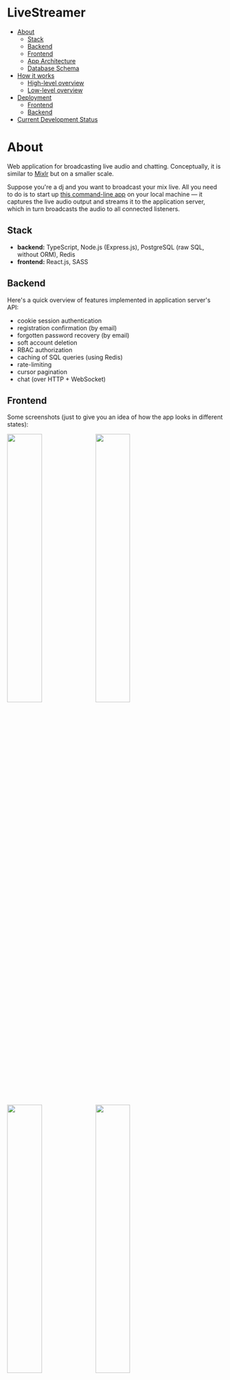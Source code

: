 # LiveStreamer

* [About](#about)
  * [Stack](#stack)
  * [Backend](#backend)
  * [Frontend](#frontend)
  * [App Architecture](#app-architecture)
  * [Database Schema](#database-schema)
* [How it works](#how-it-works)
  * [High-level overview](#high-level-overview)
  * [Low-level overview](#low-level-overview)
* [Deployment](#deployment)
  * [Frontend](#frontend-1)
  * [Backend](#backend-1)
* [Current Development Status](#current-development-status)



# About

Web application for broadcasting live audio and chatting. Conceptually, it is similar to [Mixlr](http://mixlr.com) but on a smaller scale.

Suppose you're a dj and you want to broadcast your mix live. All you need to do is to start up [this command-line app](https://github.com/ponomarevandrey/live-streamer-source-client) on your local machine — it captures the live audio output and streams it to the application server, which in turn broadcasts the audio to all connected listeners.



## Stack

* **backend:** TypeScript, Node.js (Express.js), PostgreSQL (raw SQL, without ORM), Redis
* **frontend:** React.js, SASS



## Backend

Here's a quick overview of features implemented in application server's API:

* cookie session authentication
* registration confirmation (by email)
* forgotten password recovery (by email)
* soft account deletion
* RBAC authorization
* caching of SQL queries (using Redis)
* rate-limiting
* cursor pagination
* chat (over HTTP + WebSocket)



## Frontend

Some screenshots (just to give you an idea of how the app looks in different states):

<img src="./doc/ui-screenshots/01.png" width="40%">

<img src="./doc/ui-screenshots/02.png" width="40%">

<img src="./doc/ui-screenshots/03.png" width="40%">

<img src="./doc/ui-screenshots/04.png" width="40%">

<img src="./doc/ui-screenshots/05.png" width="40%">

<img src="./doc/ui-screenshots/06.png" width="40%">



## App Architecture

The app is comprised of the two main parts:

* `livestreamer-backend/` — **Docker Compose project for the application backend.**
  * `api/` service — Node.js REST API
  * `postgres/` service — application main database, PostgreSQL
  * `redis/` service — used as cache and storage for the real-time data
  * `nginx` — this directory is NOT a part of Docker Compose project, Nginx is deployed manually by copying config files from this directory to server.
  
* `livestreamer-frontend/`. **Docker Compose project for the application frontend.**
  * `client/` service — React.js app. Run this container only in development environment.

There are 3 environments set up in Compose:

* production
* development
* test (not configured yet)

---

```
                                                        chat over WebSocket + HTTP
            auido stream over HTTPS/1.1           audio stream over HTTP WebSocket
 BROADCASTER -----------------------> || APP SERVER ---------------------------> LISTENERS
(HTTP client)       mp3, 128kbps      ||                   mp3, 128kbps        (React Client)
                                      ||
                              Nginx as reverse proxy
                          translating HTTPS/1.1 to HTTP/2
```

![](./doc/architecture.png)



## Database Schema

![](./doc/db-schema.png)



# How it works 

## High-level overview

The app involves three parties: **source client (aka broadcaster)**, **Application Server** and **consuming client (aka listener(s))**:

* **source HTTP client (aka broadcaster)** (the app and its documentation are in the [separate repo](https://github.com/ponomarevandrey/live-streamer-source-client)) — it captures the audio output from OS and streams it to the app server using regular progressive HTTP streaming
* **application server** (this repo) — serves as audio streaming and chat server. It provides REST API used by both Source Client app and React.js client app. App server takes the incoming audio stream and passes it through to listeners.
* **consuming clients (aka listeners)**. React.js client-side app.



## Low-level overview

The application server is implemented as REST API and provides two main features of the app: audio broadcasting and chat.

0. To start streaming, the broadcaster should start the command line [Source Client app](https://github.com/ponomarevandrey/live-streamer-source-client) and log in to the application server. Authentication is implemented using a cookie session (stored in Redis).
1. When the broadcaster starts streaming, the Source Client app sends chunked audio stream in PUT request to `/stream` endpoint. Application server stores all live stream data (listener count, likes, etc.) in Redis.
2. Application server detects the start of the stream and sends a notification to the frontend over WebSocket.
3. On the client side, React receives WebSocket notification and switches into "LIVE" mode, displaying the stream status, timer, number of listeners online, and other data. When the user clicks the 'play' button, React fetches live audio using `GET /stream`.
4. During the stream, listeners can "like" the broadcast showing that they like the music by clicking the 'heart' button. After clicking, the button becomes inactive for 10 seconds. The API endpoint allowing to "like" the broadcast is rate limited, so if the client attempts to trick the app by sending multiple "like" requests directly to the API endpoint, Nginx will ban the client's IP for some time.
5. After the broadcast is finished, all stream data is saved from Redis to PostgreSQL. By default, the finished stream is hidden — it is not visible to listeners; only the user with broadcaster's permissions can log in and publish (make visible to everyone) the finished broadcasts. Broadcaster can also edit/update title, description, links, and other metadata of past broadcasts.
6. Broadcaster can schedule new broadcasts (this feature is currently supported only by API; React client doesn't provide an interface for this). To do this, the client should send the scheduled broadcast's title and start/end date, and time

All chat functionality, notifications as well as other real-time features are implemented over WebSocket + HTTP. Technically it is possible to implement everything solely over WebSocket, but it would end up in a pretty chaotic and unreliable client-server communication. So, to make the interaction more organized, I utilize both WebSocket and HTTP. For instance, this is how I implemented the chat:

1.  Client sends a chat message to REST API
2.  API saves the message to the database and returns 200 response to the sender.
3.  Then API broadcasts the saved message to all connected clients (except sender) over WebSocket.

    Thus we get the benefits of REST architecture and Websocket protocol at the same time. While WebSocket allows us to do everything in real-time, REST provides the structure and order in client-server communication.



# Deployment

## Frontend 

To build and deploy the app to production env., run `build-and-deploy.sh` script located in `livestreamer-frontend` directory. 

It will start Compose with `client` container with all production environment variables, compile the code, stop the container and upload the compiled code to the server (`/var/www/...`) where the app will be served by Nginx. 



## Backend

To build and deploy the app to production env., manually rebuild local image(s) > upload them to Docker Hub > on VPS pull images from Docker Hub and restart all or only the required containers. 

Here is a short explanation of how to do this:

> Steps 1 and 3 are required only when you deploy the app to the server for the very first time. 
>
> After that, when you're just updating the code, skip those steps.

1. **Uncomment these lines *for each service* in `docker-compose.prod.yml`**
   ```yml
   build:
     context: ...
     dockerfile: ...
   ```
2. **Build production images of all or only the required services**
   ```shell
   cd livestreamer-backend
   docker-compose -f docker-compose.yml -f docker-compose.prod.yml build
   
   # OR build image for only one service:
   docker-compose -f docker-compose.yml -f docker-compose.prod.yml build api
   ```
3. **Comment out the lines we've uncommented at step 1 again**; otherwise when you'll have this files copied to your server and passed to `docker-compose up -f ...`, Compose will build images localy using Dockerfiles instead of pulling the images from Docker Hub. This eventually won't allow us to set up CI/CD with GitHub Actions.

4. **Authenticate to Docker Hub**
   ```shell
   docker login
   ```
5. **Push all or only the required images to Docker Hub**
   ```shell
   docker push ponomarevandrey/livestreamer-backend_api
   docker push ponomarevandrey/livestreamer-backend_redis
   docker push ponomarevandrey/livestreamer-backend_db
   ```
6. **SSH into VPS**

7. **Pull new image**
   ```shell
   # 'api' is the container name
   docker-compose -f docker-compose.yml -f docker-compose.prod.yml pull api
   ```
8. **Restart the container**. If you need to restart only the containers whose image was updated (as we usually do) add the `--no-deps` flag. 
   ```shell
   docker-compose \
     -f docker-compose.yml \
     -f docker-compose.prod.yml \
     up
       --force-recreate \
       --build 
       # + optional `--no-deps` and `-d`
   ```
   * Without `--force-recreate` Compose will use the old image
   * Without `-d` flag Compose will run in "attached mode" outputing everything to console. 
     > By default, Docker runs the container in attached mode. In the attached mode, Docker can start the process in the container and attach the console to the process’s standard input, standard output, and standard error ([source](https://www.java4coding.com/contents/docker/docker-attached-vs-detached-mode))
      
     So later when we will be automating the deployment with GitHub Actions, always use `-d` everywhere to detach the terminal from Compose process stdout/stderr. When we write any deployment Bash scripts we should use the '-d' flag as well.

9. **Delete old image** to free up the disk space
   ```shell 
   docker image prune -f
   ```

   * If you're deploying the app for the first time — refer to [my article on setting up CI/CD with GitHub Actions](https://andreyponomarev.ru/articles/2021-02-12-ci-cd-for-vps-with-github-actions.html), "Manual Deployment" section, from bullet point four and on.
   * If you want just to update the specific container — refer to [my article on setting up CI/CD with GitHub Actions](https://andreyponomarev.ru/articles/2021-02-12-ci-cd-for-vps-with-github-actions.html), "Redeployment" section.



# Current Development Status

* all of the essential features of the app server are implemented; the code needs some refactoring, but I decided not to touch anything until I write more unit tests
* yep, there are very few tests written overall; I'm currently working to fix this
* also, at the moment of writing, React client uses only a fraction of the existing API
